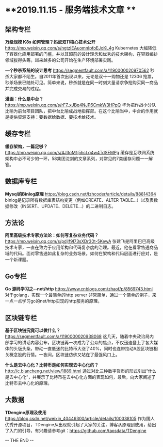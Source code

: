 **2019.11.15 - 服务端技术文章 **
========  

## 架构专栏

**万级规模 K8s 如何管理？蚂蚁双11核心技术公开**
https://mp.weixin.qq.com/s/ngtzIEAuomnIpfoEJoKL4g
Kubernetes 大幅降低了容器化应用部署的门槛，并以其超前的设计理念和优秀的技术架构，在容器编排领域拔得头筹。越来越多的公司开始在生产环境部署实践。

**一个秒杀系统的设计思考**
https://segmentfault.com/a/1190000020970562
秒杀大家都不陌生。自2011年首次出现以来，无论是双十一购物还是 12306 抢票，秒杀场景已随处可见。简单来说，秒杀就是在同一时刻大量请求争抢购买同一商品并完成交易的过程。

**漫画：什么是中台？**
https://mp.weixin.qq.com/s/rF7_xJBq4NJP6CmkW3HPpQ
华为把作战小分队比喻为前台项目团队，把中台比喻成战地指挥部。在这个比喻当中，中台的作用就是提供资源支持：要数据给数据、要技术给技术。

## 缓存专栏

**缓存架构，一篇足够？**
https://mp.weixin.qq.com/s/4J3oM1j5hcLq4w4TdSEMPg
缓存是互联网系统架构中必不可少的一环，58集团沈剑的文章系列，对常见的7类缓存问题一一解答。

## 数据库专栏

**Mysql的Binlog原理**
https://blog.csdn.net/lzhcoder/article/details/88814364
binlog是记录所有数据库表结构变更（例如CREATE、ALTER TABLE…）以及表数据修改（INSERT、UPDATE、DELETE…）的二进制日志。

## 方法论

**阿里高级技术专家方法论：如何写复杂业务代码？**
https://mp.weixin.qq.com/s/pdjlf9I73sXDr30t-5KewA
张建飞是阿里巴巴高级技术专家，一直在致力于应用架构和代码复杂度的治理。最近，他在看零售通商品域的代码。面对零售通如此复杂的业务场景，如何在架构和代码层面进行应对，是一个新课题。

## Go专栏

**Go 源码学习之--net/http**
https://www.cnblogs.com/zhaof/p/8569743.html
对于golang，实现一个最简单的http server 非常简单，通过一个简单的例子，来一点一点学习go的net/http实现的http服务的原理。

## 区块链专栏

**基于区块链究竟可以做什么？**
https://segmentfault.com/a/1190000020938068
这几天，随着中央政治局内部学习的讲话内容公布，区块链再一次成为了公众的焦点，不仅迅速登上了各大媒体的头版头条，带动一直低迷的比特币大涨了40%，同时也连带拉动A股区块链相关概念股的行情。一夜间，区块链仿佛又站在了最强风口上。

**什么是去中心化？比特币是如何实现去中心化的？**
http://c.biancheng.net/view/1889.html
通过对比三种数字货币的形式引出“什么是去中心化”，并展示了比特币在去中心化方面的表现如何，最后，向大家阐述了比特币去中心化的原理。

## 大数据

**TDengine原理及使用**
https://blog.csdn.net/weixin_40449300/article/details/100338105
作为国人优秀开源项目，TDengine从出现就引起了大家的关注，博客从原理到使用，给出了入门的引导，有兴趣请参考git：https://github.com/taosdata/TDengine

-- THE END --
